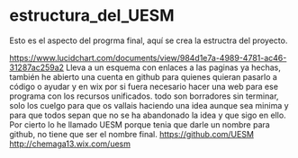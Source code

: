 # estructura_del_UESM
Esto es el aspecto del progrma final, aquí se crea la estructra del proyecto.

https://www.lucidchart.com/documents/view/984d1e7a-4989-4781-ac46-31287ac259a2
Lleva a un esquema con enlaces a las paginas ya hechas, también he abierto una cuenta en github para quienes quieran pasarlo a código o ayudar y en wix por si fuera necesario hacer una web para ese programa con los recursos unificados.
todo son borradores sin terminar, solo los cuelgo para que os vallais haciendo una idea aunque sea minima y para que todos sepan que no se ha abandonado la idea y que sigo en ello. Por cierto lo he llamado UESM porque tenia que darle un nombre para github, no tiene que ser el nombre final.
https://github.com/UESM
http://chemaga13.wix.com/uesm
